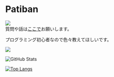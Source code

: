 # Patiban

![](https://komarev.com/ghpvc/?username=Patiban-0)  
質問や話は[ここで](https://github.com/Ptbnth/Ptbnth/issues/1)お願いします。

プログラミング初心者なので色々教えてほしいです。
 
![](https://github-profile-summary-cards.vercel.app/api/cards/profile-details?username=Ptbnth&theme=vue)
 
![GitHub Stats](https://github-readme-stats.vercel.app/api?username=Ptbnth&show_icons=true)
 
[![Top Langs](https://github-readme-stats.vercel.app/api/top-langs/?username=Ptbnth&layout=compact&langs_count=6)](https://github.com/anuraghazra/github-readme-stats)
